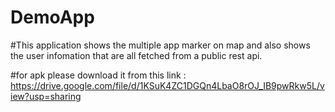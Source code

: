 # DemoApp

#This application shows the multiple app marker on map and also shows the user infomation that are all fetched from a public rest api.

#for apk please download it from this link : https://drive.google.com/file/d/1KSuK4ZC1DGQn4LbaO8rOJ_IB9pwRkw5L/view?usp=sharing
